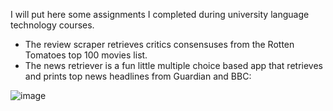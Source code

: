 I will put here some assignments I completed during university language technology courses. 

- The review scraper retrieves critics consensuses from the Rotten Tomatoes top 100 movies list.
- The news retriever is a fun little multiple choice based app that retrieves and prints top news headlines from Guardian and BBC:

![image](https://user-images.githubusercontent.com/77778762/234531403-19d3ecad-3914-4b62-ad33-0b9231871b65.png)

